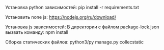 Установка python зависимостей:
pip install -r requirements.txt

Установить none js:
https://nodejs.org/ru/download/

Установка js зависимостей:
В директории с файлом package-lock.json вызвать команду:
npm install

Сборка статических файлов:
python3/py manage.py collecstatic
